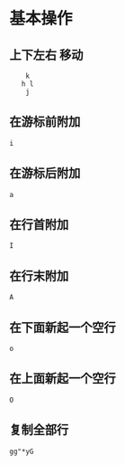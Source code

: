 # 基本操作

## 上下左右 移动

```shell
    k
   h l
    j
```

## 在游标前附加

```shell
i
```


## 在游标后附加

```shell
a
```

## 在行首附加

```shell
I
```

## 在行末附加

```shell
A
```


## 在下面新起一个空行

```shell
o
```

## 在上面新起一个空行

```shell
O
```


## 复制全部行

```shell
gg"*yG
```
